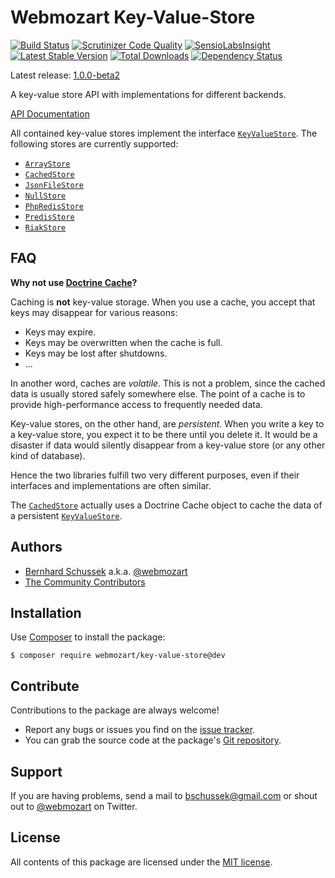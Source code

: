 Webmozart Key-Value-Store
=========================

[![Build Status](https://travis-ci.org/webmozart/key-value-store.svg?branch=master)](https://travis-ci.org/webmozart/key-value-store)
[![Scrutinizer Code Quality](https://scrutinizer-ci.com/g/webmozart/key-value-store/badges/quality-score.png?b=master)](https://scrutinizer-ci.com/g/webmozart/key-value-store/?branch=master)
[![SensioLabsInsight](https://insight.sensiolabs.com/projects/61586798-236a-462a-8429-d8311c1a2500/mini.png)](https://insight.sensiolabs.com/projects/61586798-236a-462a-8429-d8311c1a2500)
[![Latest Stable Version](https://poser.pugx.org/webmozart/key-value-store/v/stable.svg)](https://packagist.org/packages/webmozart/key-value-store)
[![Total Downloads](https://poser.pugx.org/webmozart/key-value-store/downloads.svg)](https://packagist.org/packages/webmozart/key-value-store)
[![Dependency Status](https://www.versioneye.com/php/webmozart:key-value-store/1.0.0/badge.svg)](https://www.versioneye.com/php/webmozart:key-value-store/1.0.0)

Latest release: [1.0.0-beta2](https://packagist.org/packages/webmozart/key-value-store#1.0.0-beta2)

A key-value store API with implementations for different backends.

[API Documentation]

All contained key-value stores implement the interface [`KeyValueStore`]. The
following stores are currently supported:

* [`ArrayStore`]
* [`CachedStore`]
* [`JsonFileStore`]
* [`NullStore`]
* [`PhpRedisStore`]
* [`PredisStore`]
* [`RiakStore`]

FAQ
---

**Why not use [Doctrine Cache]?**

Caching is **not** key-value storage. When you use a cache, you accept that keys
may disappear for various reasons:

* Keys may expire.
* Keys may be overwritten when the cache is full.
* Keys may be lost after shutdowns.
* ...

In another word, caches are *volatile*. This is not a problem, since the cached
data is usually stored safely somewhere else. The point of a cache is to provide
high-performance access to frequently needed data.

Key-value stores, on the other hand, are *persistent*. When you write a key to a
key-value store, you expect it to be there until you delete it. It would be a
disaster if data would silently disappear from a key-value store (or any other
kind of database).

Hence the two libraries fulfill two very different purposes, even if their
interfaces and implementations are often similar.

The [`CachedStore`] actually uses a Doctrine Cache object to cache the data of
a persistent [`KeyValueStore`].

Authors
-------

* [Bernhard Schussek] a.k.a. [@webmozart]
* [The Community Contributors]

Installation
------------

Use [Composer] to install the package:

```
$ composer require webmozart/key-value-store@dev
```

Contribute
----------

Contributions to the package are always welcome!

* Report any bugs or issues you find on the [issue tracker].
* You can grab the source code at the package's [Git repository].

Support
-------

If you are having problems, send a mail to bschussek@gmail.com or shout out to
[@webmozart] on Twitter.

License
-------

All contents of this package are licensed under the [MIT license].

[Composer]: https://getcomposer.org
[Bernhard Schussek]: http://webmozarts.com
[The Community Contributors]: https://github.com/webmozart/key-value-store/graphs/contributors
[issue tracker]: https://github.com/webmozart/key-value-store/issues
[Git repository]: https://github.com/webmozart/key-value-store
[@webmozart]: https://twitter.com/webmozart
[MIT license]: LICENSE
[Doctrine Cache]: https://github.com/doctrine/cache
[API Documentation]: https://webmozart.github.io/key-value-store/api
[`KeyValueStore`]: https://webmozart.github.io/key-value-store/api
[`ArrayStore`]: https://webmozart.github.io/key-value-store/api/latest/class-Webmozart.KeyValueStore.ArrayStore.html
[`CachedStore`]: https://webmozart.github.io/key-value-store/api/latest/class-Webmozart.KeyValueStore.CachedStore.html
[`JsonFileStore`]: https://webmozart.github.io/key-value-store/api/latest/class-Webmozart.KeyValueStore.JsonFileStore.html
[`NullStore`]: https://webmozart.github.io/key-value-store/api/latest/class-Webmozart.KeyValueStore.NullStore.html
[`PhpRedisStore`]: https://webmozart.github.io/key-value-store/api/latest/class-Webmozart.KeyValueStore.PhpRedisStore.html
[`PredisStore`]: https://webmozart.github.io/key-value-store/api/latest/class-Webmozart.KeyValueStore.PredisStore.html
[`RiakStore`]: https://webmozart.github.io/key-value-store/api/latest/class-Webmozart.KeyValueStore.RiakStore.html
